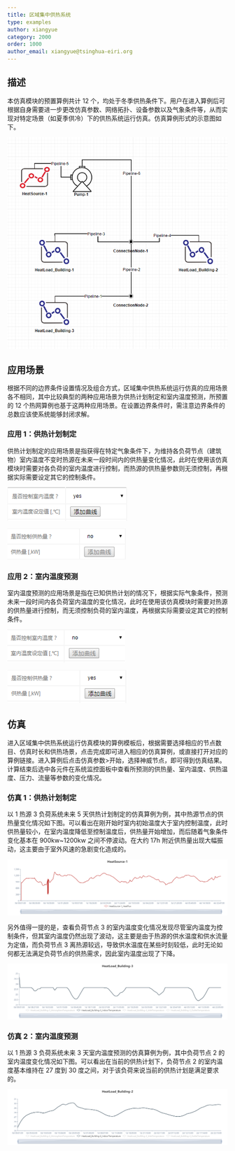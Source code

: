```yaml
---
title: 区域集中供热系统
type: examples
author: xiangyue
category: 2000
order: 1000
author_email: xiangyue@tsinghua-eiri.org
---
```


## 描述

本仿真模块的预置算例共计 12 个，均处于冬季供热条件下。用户在进入算例后可根据自身需要进一步更改仿真参数、网络拓扑、设备参数以及气象条件等，从而实现对特定场景（如夏季供冷）下的供热系统运行仿真。仿真算例形式的示意图如下。

![区域集中供热系统运行仿真算例形式示意图](HeatingSystem/HeatingSystem1.png)

## 应用场景

根据不同的边界条件设置情况及组合方式，区域集中供热系统运行仿真的应用场景各不相同，其中比较典型的两种应用场景为供热计划制定和室内温度预测，所预置的 12 个热网算例也基于这两种应用场景。在设置边界条件时，需注意边界条件的总数应该使系统能够封闭求解。

### 应用 1：供热计划制定

供热计划制定的应用场景是指获得在特定气象条件下，为维持各负荷节点（建筑物）室内温度不变时热源在未来一段时间内的供热量变化情况，此时在使用该仿真模块时需要对各负荷的室内温度进行控制，而热源的供热量参数则无须控制，再根据实际需要设定其它的控制条件。

![负荷节点室内温度需要进行控制](HeatingSystem/HeatingSystem3.png '负荷节点室内温度需要进行控制')

![热源节点供热量不进行控制](HeatingSystem/HeatingSystem4.png '热源节点供热量不进行控制')

### 应用 2：室内温度预测

室内温度预测的应用场景是指在已知供热计划的情况下，根据实际气象条件，预测未来一段时间内各负荷室内温度的变化情况，此时在使用该仿真模块时需要对热源的供热量进行控制，而无须控制负荷的室内温度，再根据实际需要设定其它的控制条件。

![负荷节点室内温度不进行控制](HeatingSystem/HeatingSystem5.png '负荷节点室内温度不进行控制')

![热源节点供热量需要进行控制](HeatingSystem/HeatingSystem6.png '热源节点供热量需要进行控制')

## 仿真

进入区域集中供热系统运行仿真模块的算例模板后，根据需要选择相应的节点数目、仿真时长和供热场景，点击完成即可进入相应的仿真算例，或直接打开对应的算例链接。进入算例后点击仿真参数>开始，选择神威节点，即可得到仿真结果。计算结束后选中各元件在系统监控面板中查看所预测的供热量、室内温度、供热温度、压力、流量等参数的变化情况。

### 仿真 1：供热计划制定

以 1 热源 3 负荷系统未来 5 天供热计划制定的仿真算例为例，其中热源节点的供热量变化情况如下图。可以看出在刚开始时室内初始温度大于室内控制温度，此时供热量较小，在室内温度降低至控制温度后，供热量开始增加，而后随着气象条件变化基本在 900kw~1200kw 之间不停波动。在大约 17h 附近供热量出现大幅振动，这主要由于室外风速的急剧变化造成的。

![热源节点供热量变化图](HeatingSystem/HeatingSystem7.png)

另外值得一提的是，查看负荷节点 3 的室内温度变化情况发现尽管室内温度为控制条件，但其室内温度仍然出现了波动，这主要是由于热源的供水温度和供水流量为定值，而负荷节点 3 离热源较远，导致供水温度在某些时刻较低，此时无论如何都无法满足负荷节点的供热需求，因此室内温度出现了下降。

![负荷节点3室内温度变化图](HeatingSystem/HeatingSystem8.png)

### 仿真 2：室内温度预测

以 1 热源 3 负荷系统未来 3 天室内温度预测的仿真算例为例，其中负荷节点 2 的室内温度变化情况如下图。可以看出在当前的供热计划下，负荷节点 2 的室内温度基本维持在 27 度到 30 度之间，对于该负荷来说当前的供热计划是满足要求的。

![负荷节点2室内温度变化图](HeatingSystem/HeatingSystem2.png)
